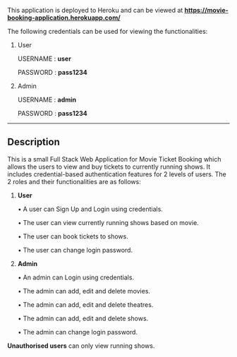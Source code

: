 This application is deployed to Heroku and can be viewed at **https://movie-booking-application.herokuapp.com/**

The following credentials can be used for viewing the functionalities:

1. User

    USERNAME : **user**
    
    PASSWORD : **pass1234**

2. Admin

    USERNAME : **admin**
    
    PASSWORD : **pass1234**
    
- - -

## Description
This is a small Full Stack Web Application for Movie Ticket Booking which allows the users to view and buy tickets to currently running shows. 
It includes credential-based authentication features for 2 levels of users. The 2 roles and their functionalities are as follows:

1.	**User**

    •	A user can Sign Up and Login using credentials.

    •	The user can view currently running shows based on movie.

    •	The user can book tickets to shows.

    •	The user can change login password.

2.	**Admin**

    •	An admin can Login using credentials.
    
    •	The admin can add, edit and delete movies.
    
    •	The admin can add, edit and delete theatres.
    
    •	The admin can add, edit and delete shows.
    
    •	The admin can change login password.
    

**Unauthorised users** can only view running shows.
